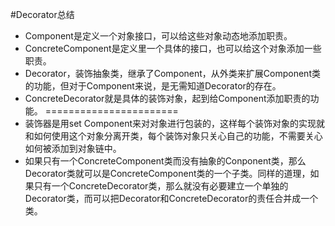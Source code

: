 #Decorator总结
- Component是定义一个对象接口，可以给这些对象动态地添加职责。
- ConcreteComponent是定义里一个具体的接口，也可以给这个对象添加一些职责。
- Decorator，装饰抽象类，继承了Component，从外类来扩展Component类的功能，但对于Component来说，是无需知道Decorator的存在。
- ConcreteDecorator就是具体的装饰对象，起到给Component添加职责的功能。
=======================
- 装饰器是用set Component来对对象进行包装的，这样每个装饰对象的实现就和如何使用这个对象分离开类，每个装饰对象只关心自己的功能，不需要关心如何被添加到对象链中。
- 如果只有一个ConcreteComponent类而没有抽象的Conponent类，那么Decorator类就可以是ConcreteComponent类的一个子类。同样的道理，如果只有一个ConcreteDecorator类，那么就没有必要建立一个单独的Decorator类，而可以把Decorator和ConcreteDecorator的责任合并成一个类。